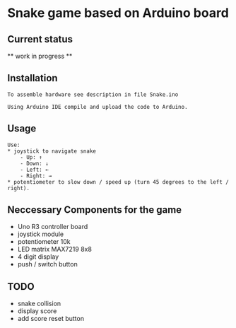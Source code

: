 # Snake game based on Arduino board

## Current status

** work in progress **

## Installation

	To assemble hardware see description in file Snake.ino

	Using Arduino IDE compile and upload the code to Arduino.

## Usage

	Use:
	* joystick to navigate snake
		- Up: ↑     
		- Down: ↓     
		- Left: ←     
		- Right: →
	* potentiometer to slow down / speed up (turn 45 degrees to the left / right).

## Neccessary Components for the game

- Uno R3 controller board
- joystick module
- potentiometer 10k
- LED matrix MAX7219 8x8
- 4 digit display
- push / switch button

## TODO

- snake collision
- display score
- add score reset button
